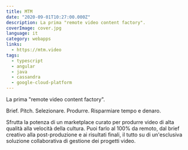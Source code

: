 ```yaml
---
title: MTM
date: "2020-09-01T10:27:00.000Z"
description: La prima "remote video content factory".
coverImage: cover.jpg
language: it
category: webapps
links:
  - https://mtm.video
tags:
  - typescript
  - angular
  - java
  - cassandra
  - google-cloud-platform
---
```


La prima "remote video content factory".

Brief. Pitch. Selezionare. Produrre. Risparmiare tempo e denaro.

Sfrutta la potenza di un marketplace curato per produrre video di alta qualità alla velocità della cultura. Puoi farlo al 100% da remoto, dal brief creativo alla post-produzione e ai risultati finali, il tutto su di un'esclusiva soluzione collaborativa di gestione dei progetti video. 